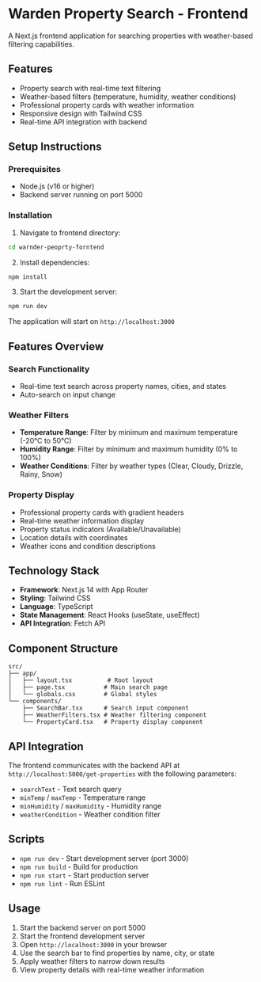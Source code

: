 # Warden Property Search - Frontend

A Next.js frontend application for searching properties with weather-based filtering capabilities.

## Features

- Property search with real-time text filtering
- Weather-based filters (temperature, humidity, weather conditions)
- Professional property cards with weather information
- Responsive design with Tailwind CSS
- Real-time API integration with backend

## Setup Instructions

### Prerequisites
- Node.js (v16 or higher)
- Backend server running on port 5000

### Installation

1. Navigate to frontend directory:
```bash
cd warnder-peoprty-forntend
```

2. Install dependencies:
```bash
npm install
```

3. Start the development server:
```bash
npm run dev
```

The application will start on `http://localhost:3000`

## Features Overview

### Search Functionality
- Real-time text search across property names, cities, and states
- Auto-search on input change

### Weather Filters
- **Temperature Range**: Filter by minimum and maximum temperature (-20°C to 50°C)
- **Humidity Range**: Filter by minimum and maximum humidity (0% to 100%)
- **Weather Conditions**: Filter by weather types (Clear, Cloudy, Drizzle, Rainy, Snow)

### Property Display
- Professional property cards with gradient headers
- Real-time weather information display
- Property status indicators (Available/Unavailable)
- Location details with coordinates
- Weather icons and condition descriptions

## Technology Stack

- **Framework**: Next.js 14 with App Router
- **Styling**: Tailwind CSS
- **Language**: TypeScript
- **State Management**: React Hooks (useState, useEffect)
- **API Integration**: Fetch API

## Component Structure

```
src/
├── app/
│   ├── layout.tsx          # Root layout
│   ├── page.tsx           # Main search page
│   └── globals.css        # Global styles
└── components/
    ├── SearchBar.tsx      # Search input component
    ├── WeatherFilters.tsx # Weather filtering component
    └── PropertyCard.tsx   # Property display component
```

## API Integration

The frontend communicates with the backend API at `http://localhost:5000/get-properties` with the following parameters:

- `searchText` - Text search query
- `minTemp` / `maxTemp` - Temperature range
- `minHumidity` / `maxHumidity` - Humidity range  
- `weatherCondition` - Weather condition filter

## Scripts

- `npm run dev` - Start development server (port 3000)
- `npm run build` - Build for production
- `npm run start` - Start production server
- `npm run lint` - Run ESLint

## Usage

1. Start the backend server on port 5000
2. Start the frontend development server
3. Open `http://localhost:3000` in your browser
4. Use the search bar to find properties by name, city, or state
5. Apply weather filters to narrow down results
6. View property details with real-time weather information